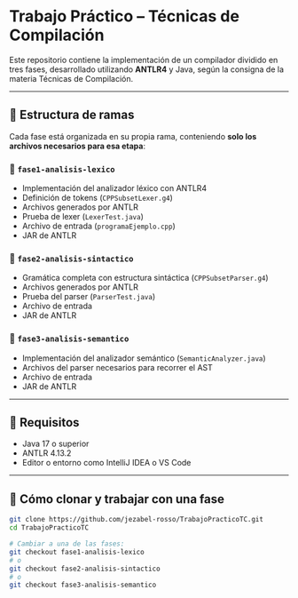 # Trabajo Práctico – Técnicas de Compilación

Este repositorio contiene la implementación de un compilador dividido en tres fases, desarrollado utilizando **ANTLR4** y Java, según la consigna de la materia Técnicas de Compilación.

---

## 📁 Estructura de ramas

Cada fase está organizada en su propia rama, conteniendo **solo los archivos necesarios para esa etapa**:

### 🔹 `fase1-analisis-lexico`
- Implementación del analizador léxico con ANTLR4
- Definición de tokens (`CPPSubsetLexer.g4`)
- Archivos generados por ANTLR
- Prueba de lexer (`LexerTest.java`)
- Archivo de entrada (`programaEjemplo.cpp`)
- JAR de ANTLR

### 🔹 `fase2-analisis-sintactico`
- Gramática completa con estructura sintáctica (`CPPSubsetParser.g4`)
- Archivos generados por ANTLR
- Prueba del parser (`ParserTest.java`)
- Archivo de entrada
- JAR de ANTLR

### 🔹 `fase3-analisis-semantico`
- Implementación del analizador semántico (`SemanticAnalyzer.java`)
- Archivos del parser necesarios para recorrer el AST
- Archivo de entrada
- JAR de ANTLR

---

## 🧪 Requisitos

- Java 17 o superior
- ANTLR 4.13.2
- Editor o entorno como IntelliJ IDEA o VS Code

---

## 🚀 Cómo clonar y trabajar con una fase

```bash
git clone https://github.com/jezabel-rosso/TrabajoPracticoTC.git
cd TrabajoPracticoTC

# Cambiar a una de las fases:
git checkout fase1-analisis-lexico
# o
git checkout fase2-analisis-sintactico
# o
git checkout fase3-analisis-semantico
